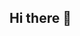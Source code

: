 ## Hi there 👋

<!--
**MagniModi385/MagniModi385** is a ✨ _special_ ✨ repository because its `README.md` (this file) appears on your GitHub profile.
- 🔭 I’m guy who likes coding and decided to make a career out of it.(Yeah right)
- 🌱 I’m always learning new things and my interest in coding doesnt stop anywhere
      and whatever I make I upload it here and it might be random things.
- 💬 Ask me about ... where could the snail be rn. (if you get this peak reference)
- 📫 How to reach me: ...mail: chinmaycodesnow@gmail.com (yeah its corny)
- 😄 Pronouns: ... He/Him
-->
